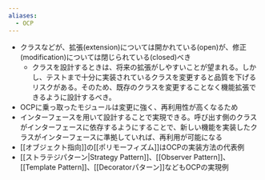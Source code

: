 ```yaml
---
aliases:
  - OCP
---
```

- クラスなどが、拡張(extension)については開かれている(open)が、修正(modification)については閉じられている(closed)べき
	- クラスを設計するときは、将来の拡張がしやすいことが望まれる。しかし、テストまで十分に実装されているクラスを変更すると品質を下げるリスクがある。そのため、既存のクラスを変更することなく機能拡張できるように設計するべき。
- OCPに乗っ取ったモジュールは変更に強く、再利用性が高くなるため
- インターフェースを用いて設計することで実現できる。呼び出す側のクラスがインターフェースに依存するようにすることで、新しい機能を実装したクラスがインターフェースに準拠していれば、再利用が可能になる
- [[オブジェクト指向]]の[[ポリモーフィズム]]はOCPの実装方法の代表例
- [[ストラテジパターン|Strategy Pattern]]、[[Observer Pattern]]、[[Template Pattern]]、[[Decoratorパターン]]などもOCPの実現例